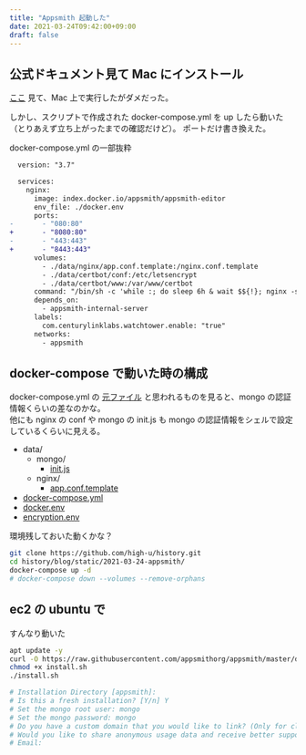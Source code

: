 ```yaml
---
title: "Appsmith 起動した"
date: 2021-03-24T09:42:00+09:00
draft: false
---
```


## 公式ドキュメント見て Mac にインストール

[ここ](https://docs.appsmith.com/setup/docker) 見て、Mac 上で実行したがダメだった。

しかし、スクリプトで作成された docker-compose.yml を up したら動いた（とりあえず立ち上がったまでの確認だけど）。
ポートだけ書き換えた。   

docker-compose.yml の一部抜粋

```diff
  version: "3.7"

  services:
    nginx:
      image: index.docker.io/appsmith/appsmith-editor
      env_file: ./docker.env
      ports:
-       - "080:80"
+       - "8080:80"
-       - "443:443"
+       - "8443:443"
      volumes:
        - ./data/nginx/app.conf.template:/nginx.conf.template
        - ./data/certbot/conf:/etc/letsencrypt
        - ./data/certbot/www:/var/www/certbot
      command: "/bin/sh -c 'while :; do sleep 6h & wait $${!}; nginx -s reload; done & /start-nginx.sh'"
      depends_on:
        - appsmith-internal-server
      labels:
        com.centurylinklabs.watchtower.enable: "true"
      networks:
        - appsmith
```

## docker-compose で動いた時の構成

docker-compose.yml の [元ファイル](https://github.com/appsmithorg/appsmith/blob/release/deploy/template/docker-compose.yml.sh) と思われるものを見ると、mongo の認証情報くらいの差なのかな。  
他にも nginx の conf や mongo の init.js も mongo の認証情報をシェルで設定しているくらいに見える。

- data/
    - mongo/
        - [init.js](/2021-03-24-appsmith/data/mongo/init.js)  
    - nginx/
        - [app.conf.template](/2021-03-24-appsmith/data/nginx/app.conf.template)  
- [docker-compose.yml](/2021-03-24-appsmith/docker-compose.yml)  
- [docker.env](/2021-03-24-appsmith/docker.env)  
- [encryption.env](/2021-03-24-appsmith/encryption.env)  

環境残しておいた動くかな？

```bash
git clone https://github.com/high-u/history.git
cd history/blog/static/2021-03-24-appsmith/
docker-compose up -d
# docker-compose down --volumes --remove-orphans
```

## ec2 の ubuntu で

すんなり動いた

```bash
apt update -y
curl -O https://raw.githubusercontent.com/appsmithorg/appsmith/master/deploy/install.sh
chmod +x install.sh
./install.sh

# Installation Directory [appsmith]:
# Is this a fresh installation? [Y/n] Y
# Set the mongo root user: mongo
# Set the mongo password: mongo
# Do you have a custom domain that you would like to link? (Only for cloud installations) [y/N] N
# Would you like to share anonymous usage data and receive better support? [Y/n] n
# Email:
```

